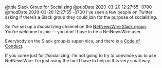 @title Slack Group for Socializing
@pubDate 2020-03-20 12:27:55 -0700
@modDate 2020-03-20 12:27:55 -0700
I’ve seen a few people on Twitter asking if there’s a Slack group they could join for the purpose of socializing.

So I’ve set up a #socializing channel on the [NetNewsWire Slack group](https://ranchero.com/netnewswire/slack). You’re welcome to join — you don’t have to be a NetNewsWire user.

Everybody on the Slack group is super-nice, and there is a [Code of Conduct](https://github.com/Ranchero-Software/NetNewsWire/blob/master/CONTRIBUTING.md#code-of-conduct).

If you come just for #socializing, I’m not going to try to convince you to use NetNewsWire. I’m just using the tool I have to help in this very small way.
